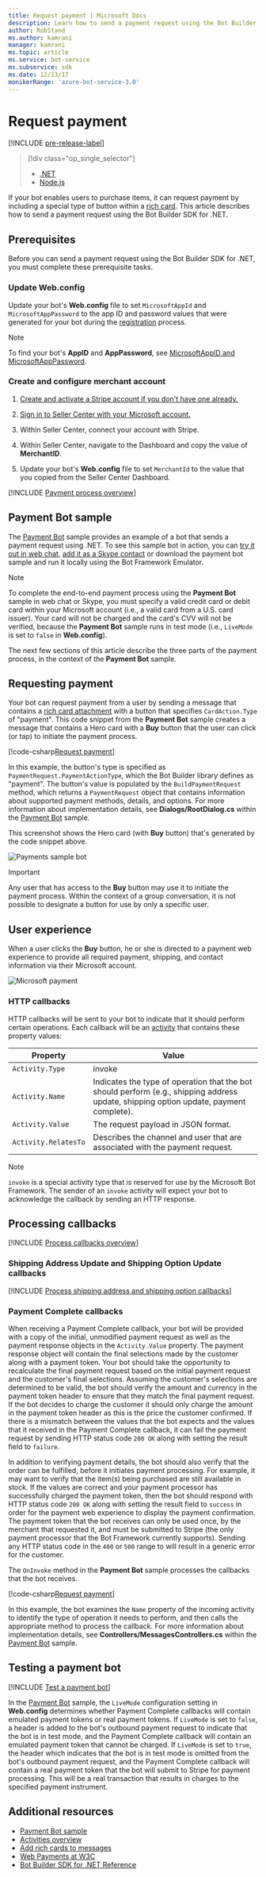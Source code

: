 ```yaml
---
title: Request payment | Microsoft Docs
description: Learn how to send a payment request using the Bot Builder SDK for .NET.
author: RobStand
ms.author: kamrani
manager: kamrani
ms.topic: article
ms.service: bot-service
ms.subservice: sdk
ms.date: 12/13/17
monikerRange: 'azure-bot-service-3.0'
---
```


# Request payment

[!INCLUDE [pre-release-label](../includes/pre-release-label-v3.md)]

> [!div class="op_single_selector"]
> - [.NET](../dotnet/bot-builder-dotnet-request-payment.md)
> - [Node.js](../nodejs/bot-builder-nodejs-request-payment.md)

If your bot enables users to purchase items, it can request payment by including 
a special type of button within a [rich card](bot-builder-dotnet-add-rich-card-attachments.md). 
This article describes how to send a payment request using the Bot Builder SDK for .NET.

## Prerequisites

Before you can send a payment request using the Bot Builder SDK for .NET, you must complete these prerequisite tasks.

### Update Web.config

Update your bot's **Web.config** file to set `MicrosoftAppId` and `MicrosoftAppPassword` to the app ID and password values that were generated for your bot during the [registration](~/bot-service-quickstart-registration.md) process. 

> [!NOTE]
> To find your bot's **AppID** and **AppPassword**, see [MicrosoftAppID and MicrosoftAppPassword](~/bot-service-manage-overview.md#microsoftappid-and-microsoftapppassword).

### Create and configure merchant account

1. <a href="https://dashboard.stripe.com/register" target="_blank">Create and activate a Stripe account if you don't have one already.</a>

2. <a href="https://seller.microsoft.com/en-us/dashboard/registration/seller/?accountprogram=botframework" target="_blank">Sign in to Seller Center with your Microsoft account.</a>

3. Within Seller Center, connect your account with Stripe.

4. Within Seller Center, navigate to the Dashboard and copy the value of **MerchantID**.

5. Update your bot's **Web.config** file to set `MerchantId` to the value that you copied from the Seller Center Dashboard. 

[!INCLUDE [Payment process overview](../includes/snippet-payment-process-overview.md)]

## Payment Bot sample

The <a href="https://github.com/Microsoft/BotBuilder-Samples/tree/master/CSharp/sample-payments" target="_blank">Payment Bot</a> sample provides an example of a bot that sends a payment request 
using .NET. 
To see this sample bot in action, you can 
<a href="https://webchat.botframework.com/embed/paymentsample?s=d39Bk7JOMzQ.cwA.Rig.dumLki9bs3uqfWFMjXPn5PFnQVmT2VAVR1Zl1iPi07k" target="_blank">try it out in web chat</a>,
<a href="https://join.skype.com/bot/9fbc0f17-43eb-40fe-bf3b-af151e6ce45e" target="_blank">add it as a Skype 
contact</a> or download the payment bot sample and run it locally using the Bot Framework Emulator. 

> [!NOTE]
> To complete the end-to-end payment process using the **Payment Bot** sample in web chat or Skype, 
> you must specify a valid credit card or debit card within your Microsoft account 
> (i.e., a valid card from a U.S. card issuer). 
> Your card will not be charged and the card's CVV will not be verified, 
> because the **Payment Bot** sample runs in test mode (i.e., `LiveMode` is set to `false` in **Web.config**).

The next few sections of this article describe the three parts of the payment process, 
in the context of the **Payment Bot** sample.

## <a id="request-payment"></a> Requesting payment

Your bot can request payment from a user by sending a message that contains a 
[rich card attachment](bot-builder-dotnet-add-rich-card-attachments.md) with a button that specifies 
`CardAction.Type` of "payment". 
This code snippet from the **Payment Bot** sample creates a message that contains a Hero card with a **Buy** button that the user can click (or tap) to initiate the payment process. 

[!code-csharp[Request payment](../includes/code/dotnet-request-payment.cs#requestPayment)]

In this example, the button's type is specified as `PaymentRequest.PaymentActionType`, which 
the Bot Builder library defines as "payment". 
The button's value is populated by the `BuildPaymentRequest` method, which returns 
a `PaymentRequest` object that contains information about supported payment methods, details, 
and options. 
For more information about implementation details, see **Dialogs/RootDialog.cs** within the 
<a href="https://github.com/Microsoft/BotBuilder-Samples/tree/master/CSharp/sample-payments" target="_blank">Payment Bot</a> sample.

This screenshot shows the Hero card (with **Buy** button) that's generated by the code snippet above. 
 
![Payments sample bot](../media/payments-bot-buy.png) 

> [!IMPORTANT]
> Any user that has access to the **Buy** button may use it to initiate the payment process. 
> Within the context of a group conversation, it is not possible to designate a button for use by only 
> a specific user. 

## <a id="user-experience"></a> User experience

When a user clicks the **Buy** button, he or she is directed to a payment web experience to provide all required payment, shipping, and contact information via their Microsoft account. 

![Microsoft payment](../media/microsoft-payment.png)

### HTTP callbacks

HTTP callbacks will be sent to your bot to indicate that it should perform certain operations. 
Each callback will be an [activity](bot-builder-dotnet-activities.md) 
that contains these property values: 

| Property | Value |
|----|----|
| `Activity.Type` | invoke | 
| `Activity.Name` | Indicates the type of operation that the bot should perform (e.g., shipping address update, shipping option update, payment complete). | 
| `Activity.Value` | The request payload in JSON format. | 
| `Activity.RelatesTo` |  Describes the channel and user that are associated with the payment request. | 

> [!NOTE]
> `invoke` is a special activity type that is reserved for use by the Microsoft Bot Framework. 
> The sender of an `invoke` activity will expect your bot to acknowledge the callback by sending an HTTP response.

## <a id="process-callbacks"></a> Processing callbacks

[!INCLUDE [Process callbacks overview](../includes/snippet-payment-process-callbacks-overview.md)]

### Shipping Address Update and Shipping Option Update callbacks

[!INCLUDE [Process shipping address and shipping option callbacks](../includes/snippet-payment-process-callbacks-1.md)]

### Payment Complete callbacks

When receiving a Payment Complete callback, your bot will be provided with a copy of the initial, unmodified payment request as 
well as the payment response objects in the `Activity.Value` property. The payment response object will contain the final selections 
made by the customer along with a payment token. Your bot should take the opportunity to recalculate the final payment request based on
the initial payment request and the customer's final selections. Assuming the customer's selections are determined to be valid, the bot
should verify the amount and currency in the payment token header to ensure that they match the final payment request.  If the bot 
decides to charge the customer it should only charge the amount in the payment token header as this is the price the customer confirmed. 
If there is a mismatch between the values that the bot expects and the values that it received in the Payment Complete callback, it can 
fail the payment request by sending HTTP status code `200 OK` along with setting the result field to `failure`.   

In addition to verifying payment details, the bot should also verify that the order can be fulfilled, before it initiates payment 
processing. For example, it may want to verify that the item(s) being purchased are still available in stock. 
If the values are correct and your payment processor has successfully charged the payment token, then the bot should respond with HTTP 
status code `200 OK` along with setting the result field to `success` in order for the payment web experience to display the payment 
confirmation. The payment token that the bot receives can only be used once, by the merchant that requested it, and must be submitted to 
Stripe (the only payment processor that the Bot Framework currently supports). Sending any HTTP status code in the `400` or `500` range 
to will result in a generic error for the customer.

The `OnInvoke` method in the **Payment Bot** sample processes the callbacks that the bot receives. 

[!code-csharp[Request payment](../includes/code/dotnet-request-payment.cs#processCallback)]

In this example, the bot examines the `Name` property of the incoming activity to identify the type of 
operation it needs to perform, and then calls the appropriate method to process the callback. 
For more information about implementation details, see **Controllers/MessagesControllers.cs** 
within the <a href="https://github.com/Microsoft/BotBuilder-Samples/tree/master/CSharp/sample-payments" target="_blank">Payment Bot</a> sample.

## Testing a payment bot

[!INCLUDE [Test a payment bot](../includes/snippet-payment-test-bot.md)]

In the <a href="https://github.com/Microsoft/BotBuilder-Samples/tree/master/CSharp/sample-payments" target="_blank">Payment Bot</a> sample, the `LiveMode` configuration setting in **Web.config** determines whether 
Payment Complete callbacks will contain emulated payment tokens or real payment tokens. If `LiveMode` is set to `false`, a header is added to the bot's outbound payment request to indicate that the bot is in test mode, and the Payment Complete callback will contain an emulated payment token that cannot be charged. If `LiveMode` is set to `true`, the header which indicates that the bot is in test mode is omitted from the bot's outbound payment request, and the Payment Complete callback will contain a real payment token that the bot will submit to Stripe for payment processing. This will be a real transaction that results in charges to the specified payment instrument. 

## Additional resources

- <a href="https://github.com/Microsoft/BotBuilder-Samples/tree/master/CSharp/sample-payments" target="_blank">Payment Bot sample</a>
- [Activities overview](bot-builder-dotnet-activities.md)
- [Add rich cards to messages](bot-builder-dotnet-add-rich-card-attachments.md)
- <a href="http://www.w3.org/Payments/" target="_blank">Web Payments at W3C</a> 
- <a href="/dotnet/api/?view=botbuilder-3.11.0" target="_blank">Bot Builder SDK for .NET Reference</a>
